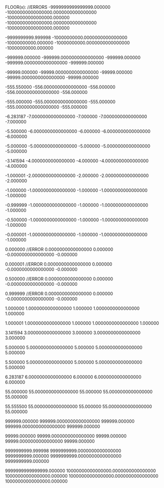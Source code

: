 FLOOR(x):                                                //ERRORS
-9999999999999999.000000
	-10000000000000000.0000000000000000	-10000000000000000.000000
	-10000000000000000.0000000000000000	-10000000000000000.000000

-9999999999.999998
	-10000000000.0000000000000000	-10000000000.000000
	-10000000000.0000000000000000	-10000000000.000000

-999999.000000
	-999999.0000000000000000	-999999.000000
	-999999.0000000000000000	-999999.000000

-99999.000000
	-99999.0000000000000000	-99999.000000
	-99999.0000000000000000	-99999.000000

-555.550000
	-556.0000000000000000	-556.000000
	-556.0000000000000000	-556.000000

-555.000000
	-555.0000000000000000	-555.000000
	-555.0000000000000000	-555.000000

-6.283187
	-7.0000000000000000	-7.000000
	-7.0000000000000000	-7.000000

-5.500000
	-6.0000000000000000	-6.000000
	-6.0000000000000000	-6.000000

-5.000000
	-5.0000000000000000	-5.000000
	-5.0000000000000000	-5.000000

-3.141594
	-4.0000000000000000	-4.000000
	-4.0000000000000000	-4.000000

-1.000001
	-2.0000000000000000	-2.000000
	-2.0000000000000000	-2.000000

-1.000000
	-1.0000000000000000	-1.000000
	-1.0000000000000000	-1.000000

-0.999999
	-1.0000000000000000	-1.000000
	-1.0000000000000000	-1.000000

-0.500000
	-1.0000000000000000	-1.000000
	-1.0000000000000000	-1.000000

-0.000001
	-1.0000000000000000	-1.000000
	-1.0000000000000000	-1.000000

0.000000                                                //ERROR
	0.0000000000000000	0.000000
	-0.0000000000000000	-0.000000

0.000001                                                //ERROR
	0.0000000000000000	0.000000
	-0.0000000000000000	-0.000000

0.500000                                                //ERROR
	0.0000000000000000	0.000000
	-0.0000000000000000	-0.000000

0.999999                                                //ERROR
	0.0000000000000000	0.000000
	-0.0000000000000000	-0.000000

1.000000
	1.0000000000000000	1.000000
	1.0000000000000000	1.000000

1.000001
	1.0000000000000000	1.000000
	1.0000000000000000	1.000000

3.141594
	3.0000000000000000	3.000000
	3.0000000000000000	3.000000

5.000000
	5.0000000000000000	5.000000
	5.0000000000000000	5.000000

5.500000
	5.0000000000000000	5.000000
	5.0000000000000000	5.000000

6.283187
	6.0000000000000000	6.000000
	6.0000000000000000	6.000000

55.000000
	55.0000000000000000	55.000000
	55.0000000000000000	55.000000

55.555500
	55.0000000000000000	55.000000
	55.0000000000000000	55.000000

999999.000000
	999999.0000000000000000	999999.000000
	999999.0000000000000000	999999.000000

99999.000000
	99999.0000000000000000	99999.000000
	99999.0000000000000000	99999.000000

9999999999.999998
	9999999999.0000000000000000	9999999999.000000
	9999999999.0000000000000000	9999999999.000000

9999999999999999.000000
	10000000000000000.0000000000000000	10000000000000000.000000
	10000000000000000.0000000000000000	10000000000000000.000000


